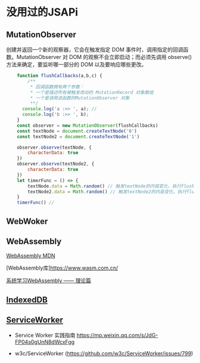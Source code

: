 # 没用过的JSAPi

## MutationObserver

创建并返回一个新的观察器，它会在触发指定 DOM 事件时，调用指定的回调函数。MutationObserver 对 DOM 的观察不会立即启动；而必须先调用 observe() 方法来确定，要监听哪一部分的 DOM 以及要响应哪些更改。

```js
    function flushCallbacks(a,b,c) {
        /**
         * 回调函数拥有两个参数：
         * 一个是描述所有被触发改动的 MutationRecord 对象数组
         * 一个是调用该函数的MutationObserver 对象
         **/
      console.log('a :>> ', a); // 
      console.log('b :>> ', b);
    }
    const observer = new MutationObserver(flushCallbacks)
    const textNode = document.createTextNode('0')
    const textNode2 = document.createTextNode('1')

    observer.observe(textNode, {
        characterData: true
    })
    observer.observe(textNode2, {
        characterData: true
    })
    let timerFunc = () => {
        textNode.data = Math.random() // 触发textNode的内容变化，执行flushCallbacks回调
        textNode2.data = Math.random() // 触发textNode2的内容变化，执行flushCallbacks回调
    }
    timerFunc() // 
```

## WebWoker

## WebAssembly

[WebAssembly MDN](https://developer.mozilla.org/zh-CN/docs/Web/JavaScript/Reference/Global_Objects/WebAssembly)

[WebAssembly库]https://www.wasm.com.cn/

[系统学习WebAssembly —— 理论篇](https://blog.csdn.net/xuanhun521/article/details/111466058)

## [IndexedDB](http://www.ruanyifeng.com/blog/2018/07/indexeddb.html)

## [ServiceWorker](https://www.tmqhyfl.cn/fabricate/cornet.aspx?B3847C4A87=RtHljPEsfq2IgpdD)

- Service Worker 实践指南 https://mp.weixin.qq.com/s/JdG-FP04s0gUnN8dWcxFgg

- w3c/ServiceWorker (https://github.com/w3c/ServiceWorker/issues/799)